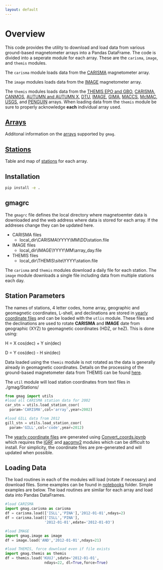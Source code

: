 ```yaml
---
layout: default
---
```


# Overview

This code provides the utility to download and load data from various ground-based magnetometer arrays into a Pandas DataFrame. The code is divided into a seperate module for each array. These are the ```carisma```, ```image```, and ```themis``` modules. 

The ```carisma``` module loads data from the [CARISMA][1] magnetometer array.

The ```image``` modules loads data from the [IMAGE][2] magnetometer array.

The ```themis``` modules loads data from the [THEMIS EPO and GBO][3], [CARISMA][1], [CANMOS][4], [AUTUMN and AUTUMN X][5], [DTU][6], [IMAGE][2], [GIMA][7], [MACCS][8], [McMAC][9], [USGS][10], and [PENGUIN][11] arrays. When loading data from the ```themis``` module be sure to properly acknowledge **each** individual array used. 

## [Arrays][12] 

Additonal information on the [arrays][12] supported by ```gmag```. 

## [Stations][19] 

Table and map of [stations][19] for each array. 

## Installation

```bash
pip install -e .
```

## gmagrc

The ```gmagrc``` file defines the local directory where magnetoemter data is downloaded and the web address where data is stored for each array. If the addreses change they can be updated here.

- CARISMA files
  - local_dir\CARISMA\YYYY\MM\DD\station.file
- IMAGE files
  - local_dir\IMAGE\YYYY\MM\array_day.file
- THEMIS files
  - local_dir\THEMIS\site\YYYY\station.file

The ```carisma``` and ```themis``` modules download a daily file for each station. The ```image``` module downloads a single file including data from multiple stations each day. 

## Station Parameters

The names of stations, 4 letter codes, home array, geographic and geomagnetic coordinates, L-shell, and declinations are stored in [yearly coordinate files][13] and can be loaded with the ```utlis``` module. These files and the declinations are used to rotate **CARISMA** and **IMAGE** date from  geographic (XYZ) to geomagnetic coordinates (HDZ, or heZ). This is done using: 

H = X cos(dec) + Y sin(dec)

D = Y cos(dec) - H sin(dec)

Data loaded using the ```themis``` module is not rotated as the data is generally already in geomagnetic coordinates. Details on the processing of the ground-based magnetometer data from THEMIS can be found [here][14]. 

The ```util``` module will load station coordinates from text files in ./gmag/Stations/

```python
from gmag import utils
#load all CARISMA station data for 2002
car_stn = utils.load_station_coor(
  param='CARISMA',col='array',year=2002)

#load GILL data from 2012
gill_stn = utils.load_station_coor(
  param='GILL',col='code',year=2012)
```

The [yearly coordinate files][13] are generated using [Convert_coords.ipynb][15] which requires the [IGRF][16] and [aacgmv2][17] modules which can be difficult to install. For simplicity, the coordinate files are pre-generated and will updated when possible.

## Loading Data

The load routines in each of the modules will load (rotate if necessary) and download files. Some examples can be found in [notebooks][18] folder. Simple examples are below. The load routines are similar for each array and load data into Pandas DataFrames.

```python
#load CARISMA
import gmag.carisma as carisma
df = carisma.load(['ISLL','PINA'],'2012-01-01',ndays=2)
df = carisma.load(['ISLL','PINA'],
                  '2012-01-01',edate='2012-01-03')

#load IMAGE
import gmag.image as image
df = image.load('AND','2012-01-01',ndays=21)

#load THEMIS, force download even if file exists
import gmag.themis as themis
df = themis.load('KUUJ',sdate='2012-01-01',
                  ndays=22, dl=True,force=True)
```


[1]: http://carisma.ca/
[2]: https://space.fmi.fi/image/www/index.php?page=contributors
[3]: http://themis.ssl.berkeley.edu/instrument_gmags.shtml
[4]: http://geomag.nrcan.gc.ca/obs/canmos-en.php
[5]: http://autumn.athabascau.ca/
[6]: http://www.space.dtu.dk/english/Research/Scientific_data_and_models/Magnetic_Ground_Stations
[7]: https://www.gi.alaska.edu/monitors/magnetometer
[8]: http://space.augsburg.edu/maccs/index.html
[9]: https://agupubs.onlinelibrary.wiley.com/doi/full/10.1002/jgra.50274
[10]: https://www.usgs.gov/natural-hazards/geomagnetism
[11]: http://mist.nianet.org/index.html
[12]: ./arrays.md
[13]: https://github.com/kylermurphy/gmag/tree/master/gmag/Stations
[14]: ftp://apollo.ssl.berkeley.edu/pub/THEMIS/3%20Ground%20Systems/3.2%20Science%20Operations/Science%20Operations%20Documents/GMAG_Station_Data_Processing_Notes.pdf
[15]: https://github.com/kylermurphy/gmag/blob/master/notebooks/Convert_coords.ipynb
[16]: https://github.com/space-physics/igrf12
[17]: https://github.com/aburrell/aacgmv2
[18]: https://github.com/kylermurphy/gmag/tree/master/notebooks
[19]: ./stations.md